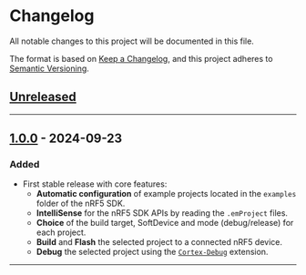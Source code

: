# Changelog

All notable changes to this project will be documented in this file.

The format is based on [Keep a Changelog](https://keepachangelog.com/en/1.0.0/),
and this project adheres to [Semantic Versioning](https://semver.org/spec/v2.0.0.html).

## [Unreleased]

---

## [1.0.0] - 2024-09-23

### Added
- First stable release with core features:
  - **Automatic configuration** of example projects located in the `examples` folder of the nRF5 SDK.
  - **IntelliSense** for the nRF5 SDK APIs by reading the `.emProject` files.
  - **Choice** of the build target, SoftDevice and mode (debug/release) for each project.
  - **Build** and **Flash** the selected project to a connected nRF5 device.
  - **Debug** the selected project using the [`Cortex-Debug`](https://github.com/Marus/cortex-debug) extension.

---

<!-- Links to compare differences between versions -->
[Unreleased]: https://github.com/CedricHirschi/nrf5-examples-manager/compare/v1.0.0...HEAD
[1.0.0]: https://github.com/CedricHirschi/nrf5-examples-manager/releases/tag/v1.0.0
